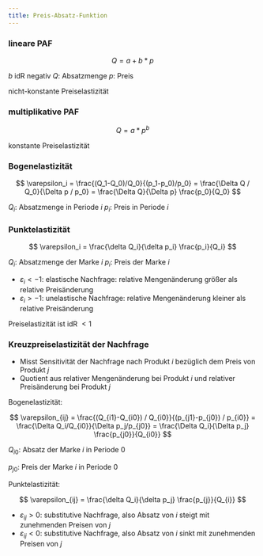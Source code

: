 ```yaml
---
title: Preis-Absatz-Funktion
---
```

### lineare PAF
$$
Q = a + b * p
$$

$b$ idR negativ
$Q$: Absatzmenge
$p$: Preis

nicht-konstante Preiselastizität

### multiplikative PAF 
$$
Q = a * p^b
$$

konstante Preiselastizität

### Bogenelastizität
$$
\varepsilon_i = \frac{(Q_1-Q_0)/Q_0}{(p_1-p_0)/p_0} = \frac{\Delta Q / Q_0}{\Delta p / p_0} = \frac{\Delta Q}{\Delta p} \frac{p_0}{Q_0}
$$

$Q_i$: Absatzmenge in Periode $i$
$p_i$: Preis in Periode $i$

### Punktelastizität
$$
\varepsilon_i = \frac{\delta Q_i}{\delta p_i} \frac{p_i}{Q_i} 
$$

$Q_i$: Absatzmenge der Marke $i$
$p_i$: Preis der Marke $i$

- $\varepsilon_i \lt -1$: elastische Nachfrage: relative Mengenänderung größer als relative Preisänderung
- $\varepsilon_i \gt -1$: unelastische Nachfrage: relative Mengenänderung kleiner als relative Preisänderung

Preiselastizität ist idR $\lt 1$

### Kreuzpreiselastizität der Nachfrage
- Misst Sensitivität der Nachfrage nach Produkt $i$ bezüglich dem Preis von Produkt $j$
- Quotient aus relativer Mengenänderung bei Produkt $i$ und relativer Preisänderung bei Produkt $j$

Bogenelastizität:

$$
\varepsilon_{ij} = \frac{(Q_{i1}-Q_{i0}) / Q_{i0}}{(p_{j1}-p_{j0}) / p_{i0}} = \frac{\Delta Q_i/Q_{i0}}{\Delta p_j/p_{j0}} = \frac{\Delta Q_i}{\Delta p_j} \frac{p_{j0}}{Q_{i0}}
$$

$Q_{i0}$: Absatz der Marke $i$ in Periode $0$

$p_{j0}$: Preis der Marke $i$ in Periode $0$

Punktelastizität:

$$
\varepsilon_{ij} = \frac{\delta Q_i}{\delta p_j} \frac{p_{j}}{Q_{i}}
$$

- $\varepsilon_{ij} \gt 0$: substitutive Nachfrage, also Absatz von $i$ steigt mit zunehmenden Preisen von $j$
- $\varepsilon_{ij} \lt 0$: substitutive Nachfrage, also Absatz von $i$ sinkt mit zunehmenden Preisen von $j$

